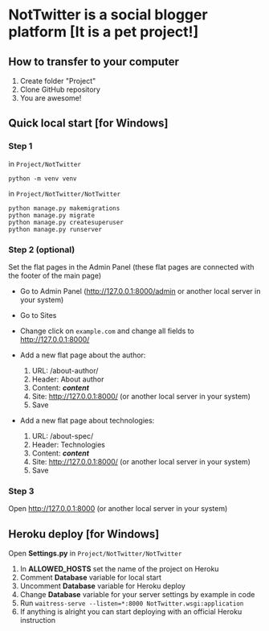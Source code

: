 # NotTwitter is a social blogger platform [It is a pet project!]

## How to transfer to your computer

1. Create folder "Project"
2. Clone GitHub repository
3. You are awesome!


## Quick local start [for Windows]

### Step 1
in `Project/NotTwitter`
```
python -m venv venv
```
in `Project/NotTwitter/NotTwitter`
```
python manage.py makemigrations
python manage.py migrate
python manage.py createsuperuser
python manage.py runserver
```

### Step 2 (optional)
Set the flat pages in the Admin Panel (these flat pages are connected with the footer of the main page)

- Go to Admin Panel (http://127.0.0.1:8000/admin or another local server in your system)

- Go to Sites

- Change click on `example.com` and change all fields to http://127.0.0.1:8000/

- Add a new flat page about the author:
   1. URL: /about-author/
   2. Header: About author
   3. Content: ***content***
   4. Site: http://127.0.0.1:8000/ (or another local server in your system)
   5. Save

- Add a new flat page about technologies:
   1. URL: /about-spec/
   2. Header: Technologies
   3. Content: ***content***
   4. Site: http://127.0.0.1:8000/ (or another local server in your system)
   5. Save

### Step 3
Open http://127.0.0.1:8000 (or another local server in your system)

## Heroku deploy [for Windows]

Open **Settings.py** in `Project/NotTwitter/NotTwitter`

1. In **ALLOWED_HOSTS** set the name of the project on Heroku
2. Comment **Database** variable for local start
3. Uncomment **Database** variable for Heroku deploy
4. Change **Database** variable for your server settings by example in code
5. Run ```waitress-serve --listen=*:8000 NotTwitter.wsgi:application```
6. If anything is alright you can start deploying with an official Heroku instruction